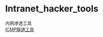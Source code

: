 # Intranet_hacker_tools
内网渗透工具  
[ICMP隧道工具](https://github.com/freedom-wy/Intranet_hacker_tools/tree/main/icmp_tunnel)
